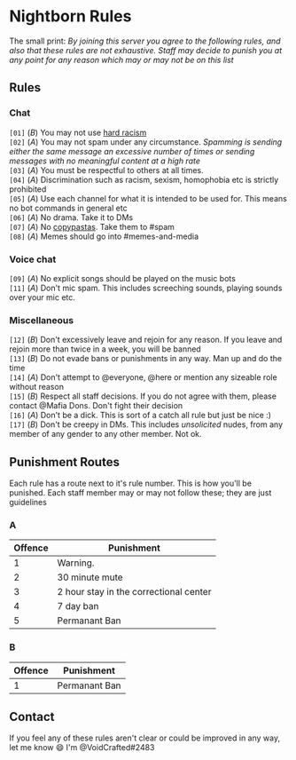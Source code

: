 # Nightborn Rules
The small print: *By joining this server you agree to the following rules, and also that these rules are not exhaustive. Staff may decide to punish you at any point for any reason which may or may not be on this list*

## Rules
### Chat
`[01]` \(*B*\) You may not use [hard racism](https://www.urbandictionary.com/define.php?term=the%20hard%20r)  
`[02]` \(*A*\) You may not spam under any circumstance. *Spamming is sending either the same message an excessive number of times or sending messages with no meaningful content at a high rate*  
`[03]` \(*A*\) You must be respectful to others at all times.  
`[04]` \(*A*\) Discrimination such as racism, sexism, homophobia etc is strictly prohibited  
`[05]` \(*A*\) Use each channel for what it is intended to be used for. This means no bot commands in general etc  
`[06]` \(*A*\) No drama. Take it to DMs  
`[07]` \(*A*\) No [copypastas](https://www.urbandictionary.com/define.php?term=copypasta). Take them to #spam  
`[08]` \(*A*\) Memes should go into #memes-and-media
### Voice chat
`[09]` \(*A*\) No explicit songs should be played on the music bots    
`[11]` \(*A*\) Don't mic spam. This includes screeching sounds, playing sounds over your mic etc.
### Miscellaneous
`[12]` \(*B*\) Don't excessively leave and rejoin for any reason. If you leave and rejoin more than twice in a week, you will be banned  
`[13]` \(*B*\) Do not evade bans or punishments in any way. Man up and do the time  
`[14]` \(*A*\) Don't attempt to @everyone, @here or mention any sizeable role without reason  
`[15]` \(*B*\) Respect all staff decisions. If you do not agree with them, please contact @Mafia Dons. Don't fight their decision  
`[16]` \(*A*\) Don't be a dick. This is sort of a catch all rule but just be nice :)  
`[17]` \(*B*\) Don't be creepy in DMs. This includes *unsolicited* nudes, from any member of any gender to any other member. Not ok.
## Punishment Routes
Each rule has a route next to it's rule number. This is how you'll be punished. Each staff member may or may not follow these; they are just guidelines
### A
| Offence | Punishment |
| --- | --- |
| 1 | Warning. |
| 2 | 30 minute mute |
| 3 | 2 hour stay in the correctional center |
| 4 | 7 day ban |
| 5 | Permanant Ban |

### B
| Offence | Punishment |
| --- | --- |
| 1 | Permanant Ban |

## Contact
If you feel any of these rules aren't clear or could be improved in any way, let me know :smile: I'm @VoidCrafted#2483
